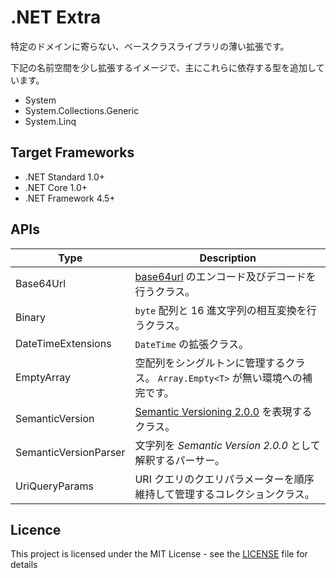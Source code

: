 # .NET Extra
特定のドメインに寄らない、ベースクラスライブラリの薄い拡張です。

下記の名前空間を少し拡張するイメージで、主にこれらに依存する型を追加しています。

- System
- System.Collections.Generic
- System.Linq


## Target Frameworks
- .NET Standard 1.0+
- .NET Core 1.0+
- .NET Framework 4.5+


## APIs
| Type                  | Description |
| ---                   | ---         |
| Base64Url             | [base64url](https://tools.ietf.org/html/rfc4648#page-7) のエンコード及びデコードを行うクラス。 |
| Binary                | `byte` 配列と 16 進文字列の相互変換を行うクラス。 |
| DateTimeExtensions    | `DateTime` の拡張クラス。 |
| EmptyArray            | 空配列をシングルトンに管理するクラス。 `Array.Empty<T>` が無い環境への補完です。 |
| SemanticVersion       | [Semantic Versioning 2.0.0](https://semver.org/) を表現するクラス。 |
| SemanticVersionParser | 文字列を *Semantic Version 2.0.0* として解釈するパーサー。 |
| UriQueryParams        | URI クエリのクエリパラメーターを順序維持して管理するコレクションクラス。 |


## Licence
This project is licensed under the MIT License - see the [LICENSE](LICENSE) file for details
